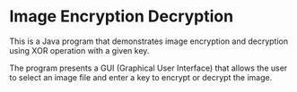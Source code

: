 # Image Encryption Decryption

This is a Java program that demonstrates image encryption and decryption using XOR operation with a given key. 

The program presents a GUI (Graphical User Interface) that allows the user to select an image file and enter a key to encrypt or decrypt the image.

